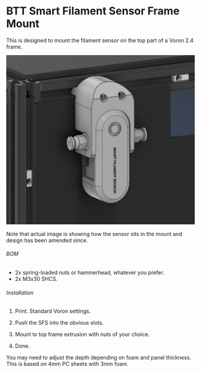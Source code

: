 # BTT Smart Filament Sensor Frame Mount

This is designed to mount the filament sensor on the top part of a Voron 2.4 frame. 

![Sample Picture](https://github.com/airway38/Voron-Modifications/blob/main/BTT%20SFS%20Frame%20Mount/Images/btt_sfs_frame_mount_2.jpg)

Note that actual image is showing how the sensor sits in the mount and design has been amended since.

###### BOM

- 2x spring-loaded nuts or hammerhead, whatever you prefer.
- 2x M3x30 SHCS.

###### Installation

1. Print. Standard Voron settings. 

2. Push the SFS into the obvious slots.

3. Mount to top frame extrusion with nuts of your choice.

4. Done.

You may need to adjust the depth depending on foam and panel thickness. This is based on 4mm PC sheets with 3mm foam. 

